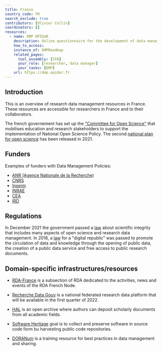 ```yaml
---
title: France
country_code: FR
search_exclude: true
contributors: [Olivier Collin]
coordinators: []
resources:
  - name: DMP OPIDoR
    description: Online questionnaire for the development of data management plans - repository of DMPs
    how_to_access:
    instance_of: DMPRoadmap
    related_pages:
      tool_assembly: [IFB]
      your_role: [researcher, data manager]
      your_tasks: [DMP]
    url: https://dmp.opidor.fr
---
```



## Introduction 

This is an overview of research data management resources in France. These resources are accessible for researchers in France and to their collaborators.

The french governement has set up the ["Committee for Open Science"](https://www.ouvrirlascience.fr/home/) that mobilises education and research stakeholders to support the implementation of National Open Science Policy.
The second [national plan for open science](https://www.ouvrirlascience.fr/get-started-with-open-science/) has been released in 2021.


<!---General RDM considerations for your country, how to deal with RDM on a national level--->

## Funders

Examples of funders with Data Management Policies:

- [ANR (Agence Nationale de la Recherche)](https://anr.fr/en/anrs-role-in-research/commitments/open-science/)
- [CNRS](https://www.science-ouverte.cnrs.fr/en/)
- [Inserm](https://www.inserm.fr/en/our-research/good-practices-at-inserm/)
- [INRAE](https://www.inrae.fr/actualites/ouvrir-sciences-plus-que-jamais)
- [CEA](https://www.cea.fr/chercheurs/Pages/information-scientifique/charte-science-ouverte.aspx)
- [IRD](https://en.ird.fr/node/10254)



## Regulations

In December 2021 the government passed a [law](https://www.legifrance.gouv.fr/jorf/id/JORFTEXT000044411360) about scientific integrity that includes many aspects of open science and research data management.
In 2016, a [law](https://www.legifrance.gouv.fr/loda/id/JORFTEXT000033202746/) for a "digital republic" was passed to promote the circulation of data and knowledge through the opening of public data, the creation of a public data service and free access to public research documents.



## Domain-specific infrastructures/resources


- [RDA-France](https://www.rd-alliance.org/groups/rda-france) is a subsection of RDA dedicated to the activities, news and events of the RDA French Node.

- [Recherche Data Gouv](https://www.ouvrirlascience.fr/recherche-data-gouv-the-federated-national-research-data-platform/) is a national federated research data platform that will be available in the first quarter of 2022.

- [HAL](https://hal.archives-ouvertes.fr) is an open archive where authors can deposit scholarly documents from all academic fields.

- [Software Heritage](https://www.softwareheritage.org) goal is to collect and preserve software in source code form bu harvesting public code repositories.

- [DORANum](https://doranum.fr) is a training resource for best practices in data management and sharing.

